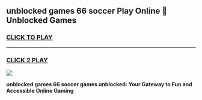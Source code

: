 
## unblocked games 66 soccer Play Online 👋 Unblocked Games
<h3>
<a href="https://premium.freeplayer.one?title=unblocked_games_66_soccer&ref=19F">CLICK TO PLAY</a></h3>
<hr>

<h3>
<a href="https://premium.freeplayer.one?title=unblocked_games_66_soccer&ref=19F">CLICK 2 PLAY</a>
  
</h3>

<a href="https://premium.freeplayer.one?title=unblocked_games_66_soccer&ref=19F"><img src="https://clearcache.store/games.png"></a>


**unblocked games 66 soccer games unblocked: Your Gateway to Fun and Accessible Online Gaming**

